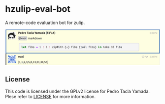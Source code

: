 hzulip-eval-bot
===============
A remote-code evaluation bot for zulip.

![screenshot](/screenshot.png)

## License
This code is licensed under the GPLv2 license for Pedro Tacla Yamada. Plese
refer to [LICENSE](/LICENSE) for more information.

